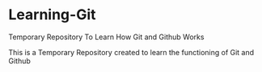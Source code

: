 # Learning-Git
Temporary Repository To Learn How Git and Github Works

This is a Temporary Repository created to learn the functioning of Git and Github
